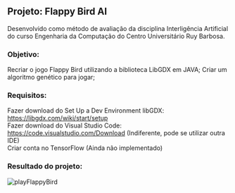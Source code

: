 ## Projeto: Flappy Bird AI
Desenvolvido como método de avaliação da disciplina Interligência Artificial do curso Engenharia da Computação do Centro Universitário Ruy Barbosa.

### Objetivo:
Recriar o jogo Flappy Bird utilizando a biblioteca LibGDX em JAVA;
Criar um algoritmo genético para jogar;

### Requisitos:
Fazer download do Set Up a Dev Environment libGDX: https://libgdx.com/wiki/start/setup <br />
Fazer download do Visual Studio Code: https://code.visualstudio.com/Download  (Indiferente, pode se utilizar outra IDE) <br />
Criar conta no TensorFlow (Ainda não implementado) <br />

### Resultado do projeto:
![playFlappyBird](https://user-images.githubusercontent.com/29000780/172161777-776047ef-9a5f-4f9c-b885-d79f15887609.gif)
